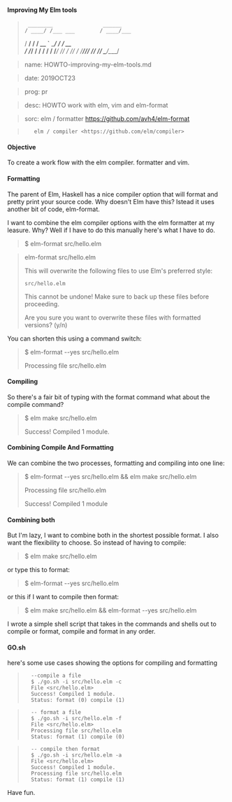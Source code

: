 #### Improving My Elm tools


>      ________                ______    
>     / ____/ /___ ___        / ____/___ 
>    / __/ / / __ `__ \______/ / __/ __ \
>   / /___/ / / / / / /_____/ /_/ / /_/ /
>  /_____/_/_/ /_/ /_/      \____/\____/ 
>

>  name: HOWTO-improving-my-elm-tools.md

>  date: 2019OCT23

>  prog: pr

>  desc: HOWTO work with elm, vim and elm-format

>  sorc: elm / formatter <https://github.com/avh4/elm-format>

>        elm / compiler <https://github.com/elm/compiler>

#### Objective

To create a work flow with the elm compiler. formatter and vim.


#### Formatting

The parent of Elm, Haskell has a nice compiler option that will format and 
pretty print your source code. Why doesn't Elm have this? Istead it uses
another bit of code, elm-format.

I want to combine the elm compiler options with the elm formatter at my leasure.
Why? Well if I have to do this manually here's what I have to do.

> $ elm-format src/hello.elm

>  elm-format src/hello.elm
> 
>  This will overwrite the following files to use Elm's preferred style:
>
>     src/hello.elm
>
>  This cannot be undone! Make sure to back up these files before proceeding.
>
>  Are you sure you want to overwrite these files with formatted versions? (y/n)

You can shorten this using a command switch:

> $ elm-format --yes src/hello.elm
> 
> Processing file src/hello.elm
>


#### Compiling

So there's a fair bit of typing with the format command what about the compile command?

> $ elm make src/hello.elm
>
> Success! Compiled 1 module. 

#### Combining Compile And Formatting

We can combine the two processes, formatting and compiling into one line:

> $ elm-format --yes src/hello.elm && elm make src/hello.elm
>
> Processing file src/hello.elm
>
> Success! Compiled 1 module


#### Combining both

But I'm lazy, I want to combine both in the shortest possible format. I also want the flexibility to 
choose. So instead of having to compile:

> $ elm make src/hello.elm

or type this to format:

> $ elm-format --yes src/hello.elm

or this if I want to compile then format:

> $ elm make src/hello.elm && elm-format --yes src/hello.elm

I wrote a simple shell script that takes in the commands and shells out to 
compile or format, compile and format in any order.

#### GO.sh

here's some use cases showing the options for compiling and formatting

>       --compile a file
>       $ ./go.sh -i src/hello.elm -c
>       File <src/hello.elm>
>       Success! Compiled 1 module.                                          
>       Status: format (0) compile (1)

>       -- format a file
>       $ ./go.sh -i src/hello.elm -f
>       File <src/hello.elm>
>       Processing file src/hello.elm
>       Status: format (1) compile (0)

>       -- compile then format
>       $ ./go.sh -i src/hello.elm -a
>       File <src/hello.elm>
>       Success! Compiled 1 module.                                          
>       Processing file src/hello.elm
>       Status: format (1) compile (1)

Have fun.




